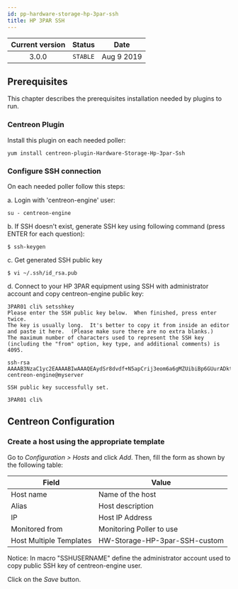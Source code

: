 ```yaml
---
id: pp-hardware-storage-hp-3par-ssh
title: HP 3PAR SSH
---
```


| Current version | Status | Date |
| :-: | :-: | :-: |
| 3.0.0 | `STABLE` | Aug  9 2019 |

## Prerequisites
This chapter describes the prerequisites installation needed by plugins
to run.

### Centreon Plugin
Install this plugin on each needed poller:

    yum install centreon-plugin-Hardware-Storage-Hp-3par-Ssh

### Configure SSH connection
On each needed poller follow this steps:

a. Login with 'centreon-engine' user:

    su - centreon-engine

b. If SSH doesn't exist, generate SSH key using following command (press ENTER for each question):

    $ ssh-keygen

c. Get generated SSH public key

    $ vi ~/.ssh/id_rsa.pub

d. Connect to your HP 3PAR equipment using SSH with administrator account and copy centreon-engine public key:

    3PAR01 cli% setsshkey
    Please enter the SSH public key below.  When finished, press enter twice.
    The key is usually long.  It's better to copy it from inside an editor
    and paste it here.  (Please make sure there are no extra blanks.)
    The maximum number of characters used to represent the SSH key
    (including the "from" option, key type, and additional comments) is 4095.

    ssh-rsa AAAAB3NzaC1yc2EAAAABIwAAAQEAydSr8dvdf+N5apCrij3eom6a6gMZUibiBp6GUurADktPtm1jBdbZ2GVhnwiaeUqiwgxsBSjiGCKRlpIN/zBzM59li4k+fbhyO7SzXfB3IV3ueSVKlrVljyHQL6GqUjj9opxCg8jyKerCx6iTyqUvIJ4zmhaJXQAzxQFE7YLiuaaNN9ylH1z9ebuMZZKUh0gpXNT3ID4Ea+In5CAoPopwF50EdAIZ4QkS1EibhI9Lar8GqXMyHTNR/ZapvZ/KpI3lhduLT5OJ2QMbBzVrQFKXiLbYnU2AASYyFsQQC+7YASFwIEQ6D3sp0Wg8G1Dw/jmM01CsqthTm7j1Mw070OuJSw== centreon-engine@myserver
    
    SSH public key successfully set.
    
    3PAR01 cli%

## Centreon Configuration
### Create a host using the appropriate template
Go to *Configuration &gt; Hosts* and click *Add*. Then, fill the form as
shown by the following table:

| Field                   | Value                              |
|-------------------------|------------------------------------|
| Host name               | Name of the host                   |
| Alias                   | Host description                   |
| IP                      | Host IP Address                    |
| Monitored from          | Monitoring Poller to use           |
| Host Multiple Templates | HW-Storage-HP-3par-SSH-custom |

Notice: In macro "SSHUSERNAME" define the administrator account used to copy public SSH key of centreon-engine user.

Click on the *Save* button.

